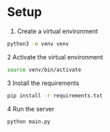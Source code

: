 
# Setup

1. Create a virtual environment

```bash
python3 -m venv venv
```

2 Activate the virtual environment

```bash
source venv/bin/activate
```

3 Install the requirements

```bash
pip install -r requirements.txt
```

4 Run the server

```bash
python main.py
```
